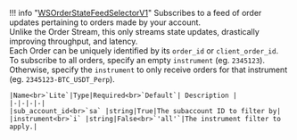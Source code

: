 !!! info "[WSOrderStateFeedSelectorV1](/../../schemas/ws_order_state_feed_selector_v1)"
    Subscribes to a feed of order updates pertaining to orders made by your account.<br>Unlike the Order Stream, this only streams state updates, drastically improving throughput, and latency.<br>Each Order can be uniquely identified by its `order_id` or `client_order_id`.<br>To subscribe to all orders, specify an empty `instrument` (eg. `2345123`).<br>Otherwise, specify the `instrument` to only receive orders for that instrument (eg. `2345123-BTC_USDT_Perp`).<br>

    |Name<br>`Lite`|Type|Required<br>`Default`| Description |
    |-|-|-|-|
    |sub_account_id<br>`sa` |string|True|The subaccount ID to filter by|
    |instrument<br>`i` |string|False<br>`'all'`|The instrument filter to apply.|
